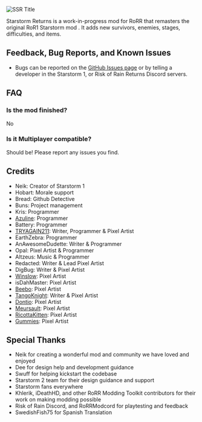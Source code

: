 ![SSR Title](https://raw.githubusercontent.com/RobomandosLab/StarstormReturns/refs/heads/main/Sprites/Menu/title.png)

Starstorm Returns is a work-in-progress mod for RoRR that remasters the original RoR1 Starstorm mod . It adds new survivors, enemies, stages, difficulties, and items.

## Feedback, Bug Reports, and Known Issues
- Bugs can be reported on the [GitHub Issues page](https://github.com/RobomandosLab/StarstormReturns) or by telling a developer in the Starstorm 1, or Risk of Rain Returns Discord servers.

## FAQ
### Is the mod finished?
No

### Is it Multiplayer compatible?
Should be! Please report any issues you find.

## Credits
- Neik: Creator of Starstorm 1
- Hobart: Morale support
- Bread: Github Detective
- Buns: Project management
- Kris: Programmer
- [Azuline](https://bsky.app/profile/azulineskye.bsky.social): Programmer
- Battery: Programmer
- [TRYAGAIN211](https://rainfusion.net/mod/ccf124a5-a412-4106-86bb-9b89645d6b31/): Writer, Programmer & Pixel Artist
- EarthZebra: Programmer
- AnAwesomeDudette: Writer & Programmer
- Opal: Pixel Artist & Programmer
- Altzeus: Music & Programmer
- Redacted: Writer & Lead Pixel Artist
- DigBug: Writer & Pixel Artist
- [Winslow](https://bsky.app/profile/winslowror.bsky.social): Pixel Artist
- isDahMaster: Pixel Artist
- [Beebo](https://bsky.app/profile/beebogreebo.bsky.social): Pixel Artist
- [TangoKnight](https://bsky.app/profile/tangoknight.bsky.social): Writer & Pixel Artist
- [Dontio](https://ko-fi.com/donito): Pixel Artist
- [Meursault](https://ko-fi.com/fyrebw28545): Pixel Artist
- [RicottaKitten](https://bsky.app/profile/boreeddddd.bsky.social): Pixel Artist
- [Gummies](https://bsky.app/profile/gummies139.bsky.social): Pixel Artist

## Special Thanks
- Neik for creating a wonderful mod and community we have loved and enjoyed
- Dee for design help and development guidance
- Swuff for helping kickstart the codebase
- Starstorm 2 team for their design guidance and support
- Starstorm fans everywhere
- Khlerik, iDeathHD, and other RoRR Modding Toolkit contributors for their work on making modding possible
- Risk of Rain Discord, and RoRRModcord for playtesting and feedback
- SwedishFish75 for Spanish Translation